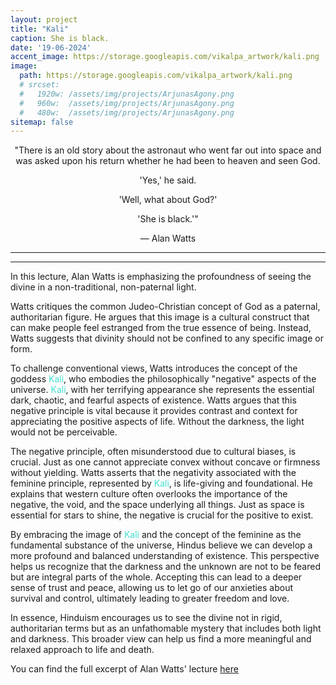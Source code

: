 ```yaml
---
layout: project
title: "Kali"
caption: She is black.
date: '19-06-2024'
accent_image: https://storage.googleapis.com/vikalpa_artwork/kali.png   
image: 
  path: https://storage.googleapis.com/vikalpa_artwork/kali.png
  # srcset: 
  #   1920w: /assets/img/projects/ArjunasAgony.png
  #   960w:  /assets/img/projects/ArjunasAgony.png
  #   480w:  /assets/img/projects/ArjunasAgony.png
sitemap: false
---
```

<div style="text-align: center;">
"There is an old story about the astronaut who went far out into space and was asked upon his return whether he had been to heaven and seen God.
</div>
<div style="text-align: center;">

'Yes,' he said.
</div>
<div style="text-align: center;">

'Well, what about God?'
</div>
<div style="text-align: center;">

'She is black.'"
</div>
<div style="text-align: center;">

— Alan Watts

</div>

---
---



In this lecture, Alan Watts is emphasizing the profoundness of seeing the divine in a non-traditional, non-paternal light.

Watts critiques the common Judeo-Christian concept of God as a paternal, authoritarian figure. He argues that this image is a cultural construct that can make people feel estranged from the true essence of being. Instead, Watts suggests that divinity should not be confined to any specific image or form.

To challenge conventional views, Watts introduces the concept of the goddess <span style="color:turquoise">Kali</span>, who embodies the philosophically "negative" aspects of the universe. <span style="color:turquoise">Kali</span>, with her terrifying appearance she represents the essential dark, chaotic, and fearful aspects of existence. Watts argues that this negative principle is vital because it provides contrast and context for appreciating the positive aspects of life. Without the darkness, the light would not be perceivable.

The negative principle, often misunderstood due to cultural biases, is crucial. Just as one cannot appreciate convex without concave or firmness without yielding. Watts asserts that the negativity associated with the feminine principle, represented by <span style="color:turquoise">Kali</span>, is life-giving and foundational. He explains that western culture often overlooks the importance of the negative, the void, and the space underlying all things. Just as space is essential for stars to shine, the negative is crucial for the positive to exist.

By embracing the image of <span style="color:turquoise">Kali</span> and the concept of the feminine as the fundamental substance of the universe, Hindus believe we can develop a more profound and balanced understanding of existence. This perspective helps us recognize that the darkness and the unknown are not to be feared but are integral parts of the whole. Accepting this can lead to a deeper sense of trust and peace, allowing us to let go of our anxieties about survival and control, ultimately leading to greater freedom and love.

In essence, Hinduism encourages us to see the divine not in rigid, authoritarian terms but as an unfathomable mystery that includes both light and darkness. This broader view can help us find a more meaningful and relaxed approach to life and death.


You can find the full excerpt of Alan Watts' lecture <span style="color:turquoise"> [here](https://www.youtube.com/watch?v=d3n8-Xkzy4I&t=4s
 )</span> 

